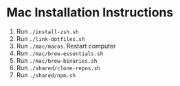 # Mac Installation Instructions

1. Run `./install-zsh.sh`
1. Run `./link-dotfiles.sh`
1. Run `./mac/macos`. Restart computer
1. Run `./mac/brew-essentials.sh`
1. Run `./mac/brew-binaries.sh`
1. Run `./shared/clone-repos.sh`
1. Run `./shared/npm.sh`
